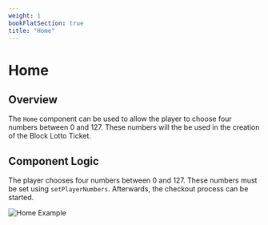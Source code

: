 ```yaml
---
weight: 1
bookFlatSection: true
title: "Home"
---
```


# Home

## Overview

The `Home` component can be used to allow the player to choose four numbers between 0 and 127. These numbers will the be used in the creation of the Block Lotto Ticket.

## Component Logic

The player chooses four numbers between 0 and 127. These numbers must be set using `setPlayerNumbers`. Afterwards, the checkout process can be started.

![Home Example](/usage/usage-v2.png)